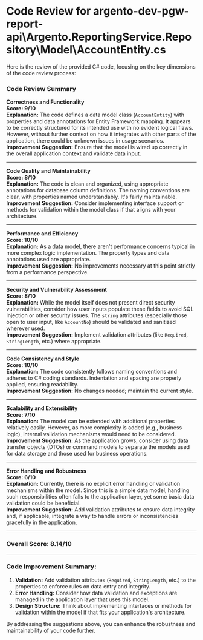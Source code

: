 # Code Review for argento-dev-pgw-report-api\Argento.ReportingService.Repository\Model\AccountEntity.cs

Here is the review of the provided C# code, focusing on the key dimensions of the code review process:

### Code Review Summary

**Correctness and Functionality**  
**Score: 9/10**  
**Explanation:** The code defines a data model class (`AccountEntity`) with properties and data annotations for Entity Framework mapping. It appears to be correctly structured for its intended use with no evident logical flaws. However, without further context on how it integrates with other parts of the application, there could be unknown issues in usage scenarios.  
**Improvement Suggestion:** Ensure that the model is wired up correctly in the overall application context and validate data input.

---

**Code Quality and Maintainability**  
**Score: 8/10**  
**Explanation:** The code is clean and organized, using appropriate annotations for database column definitions. The naming conventions are clear, with properties named understandably. It's fairly maintainable.  
**Improvement Suggestion:** Consider implementing interface support or methods for validation within the model class if that aligns with your architecture.

---

**Performance and Efficiency**  
**Score: 10/10**  
**Explanation:** As a data model, there aren't performance concerns typical in more complex logic implementation. The property types and data annotations used are appropriate.  
**Improvement Suggestion:** No improvements necessary at this point strictly from a performance perspective.

---

**Security and Vulnerability Assessment**  
**Score: 8/10**  
**Explanation:** While the model itself does not present direct security vulnerabilities, consider how user inputs populate these fields to avoid SQL Injection or other security issues. The `string` attributes (especially those open to user input, like `AccountNo`) should be validated and sanitized wherever used.  
**Improvement Suggestion:** Implement validation attributes (like `Required`, `StringLength`, etc.) where appropriate.

---

**Code Consistency and Style**  
**Score: 10/10**  
**Explanation:** The code consistently follows naming conventions and adheres to C# coding standards. Indentation and spacing are properly applied, ensuring readability.  
**Improvement Suggestion:** No changes needed; maintain the current style.

---

**Scalability and Extensibility**  
**Score: 7/10**  
**Explanation:** The model can be extended with additional properties relatively easily. However, as more complexity is added (e.g., business logic), internal validation mechanisms would need to be considered.  
**Improvement Suggestion:** As the application grows, consider using data transfer objects (DTOs) or command models to separate the models used for data storage and those used for business operations.

---

**Error Handling and Robustness**  
**Score: 6/10**  
**Explanation:** Currently, there is no explicit error handling or validation mechanisms within the model. Since this is a simple data model, handling such responsibilities often falls to the application layer, yet some basic data validation could be beneficial.  
**Improvement Suggestion:** Add validation attributes to ensure data integrity and, if applicable, integrate a way to handle errors or inconsistencies gracefully in the application.

---

### Overall Score: 8.14/10

---

### Code Improvement Summary:
1. **Validation:** Add validation attributes (`Required`, `StringLength`, etc.) to the properties to enforce rules on data entry and integrity.
2. **Error Handling:** Consider how data validation and exceptions are managed in the application layer that uses this model.
3. **Design Structure:** Think about implementing interfaces or methods for validation within the model if that fits your application's architecture.

By addressing the suggestions above, you can enhance the robustness and maintainability of your code further.
